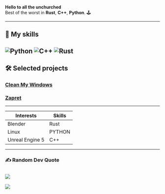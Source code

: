**Hello to all the unchurched**  
Best of the worst in **Rust**, **C++**, **Python**. 🕹️

---
## 🚀 My skills
![Python](https://img.shields.io/badge/-Python-blue)
![C++](https://img.shields.io/badge/-C%2B%2B-orange)
![Rust](https://img.shields.io/badge/-Rust-white)
---
## 🛠️ Selected projects
### [Clean My Windows ](https://github.com/FlexEbat/cleanyourwindows)
### [Zapret](https://github.com/bol-van/zapret)

---
| Interests          | Skills               |
|--------------------|----------------------|
| Blender            |  Rust                |
| Linux              |  PYTHON              |
| Unreal Engine 5    |  C++                 |
---
<!---
FlexEbat/FlexEbat is a ✨ special ✨ repository because its `README.md` (this file) appears on your GitHub profile.
You can click the Preview link to take a look at your changes.
--->

### ✍️ Random Dev Quote
![](https://quotes-github-readme.vercel.app/api?type=horizontal&theme=radical)
---
[![](https://visitcount.itsvg.in/api?id=flexebat&icon=2&color=0)](https://visitcount.itsvg.in)

<!-- Proudly created with GPRM ( https://gprm.itsvg.in ) -->

